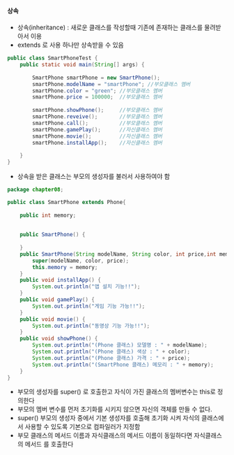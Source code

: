 #### 상속
- 상속(inheritance) : 새로운 클래스를 작성할때 기존에 존재하는 클래스를 물려받아서 이용
- extends 로 사용 하나만 상속받을 수 있음
```java title:Java
public class SmartPhoneTest {
    public static void main(String[] args) {
        
        SmartPhone smartPhone = new SmartPhone();
        smartPhone.modelName = "smartPhone"; //부모클래스 멤버
        smartPhone.color = "green"; //부모클래스 멤버
        smartPhone.price = 100000;  //부모클래스 멤버
        
        smartPhone.showPhone();     //부모클래스 멤버
        smartPhone.reveive();       //부모클래스 멤버
        smartPhone.call();          //부모클래스 멤버
        smartPhone.gamePlay();      //자신클래스 멤버
        smartPhone.movie();         //자신클래스 멤버
        smartPhone.installApp();    //자신클래스 멤버
        
    }
}
```
- 상속을 받은 클래스는 부모의 생성자를 불러서 사용하여야 함
```java title:Java
package chapter08;

public class SmartPhone extends Phone{
    
    public int memory;
    
    
    public SmartPhone() {
        
    }
    public SmartPhone(String modelName, String color, int price,int memory) {
        super(modelName, color, price);
        this.memory = memory;
    }
    public void installApp() {
        System.out.println("앱 설치 기능!!");
    }
    public void gamePlay() {
        System.out.println("게임 기능 가능!!");
    }
    public void movie() {
        System.out.println("동영상 기능 가능!!");
    }
    public void showPhone() {
        System.out.println("(Phone 클래스) 모델명 : " + modelName);
        System.out.println("(Phone 클래스) 색상 : " + color);
        System.out.println("(Phone 클래스) 가격 : " + price);
        System.out.println("(SmartPhone 클래스) 메모리 : " + memory);
    }
}

```
- 부모의 생성자를 super() 로 호출한고 자식이 가진 클래스의 멤버변수는 this로 정의한다
- 부모의 멤버 변수를 먼저 초기화를 시키지 않으면 자신의 객체를 만들 수 없다.
- super() 부모의 생성자 중에서 기본 생성자를 호출해 초기화 시켜 자식의 클래스에서 사용할 수 있도록 기본으로 컴파일러가 지정함
- 부모 클래스의 메서드 이름과 자식클래스의 메서드 이름이 동일하다면 자식클래스의 메서드 를 호출한다